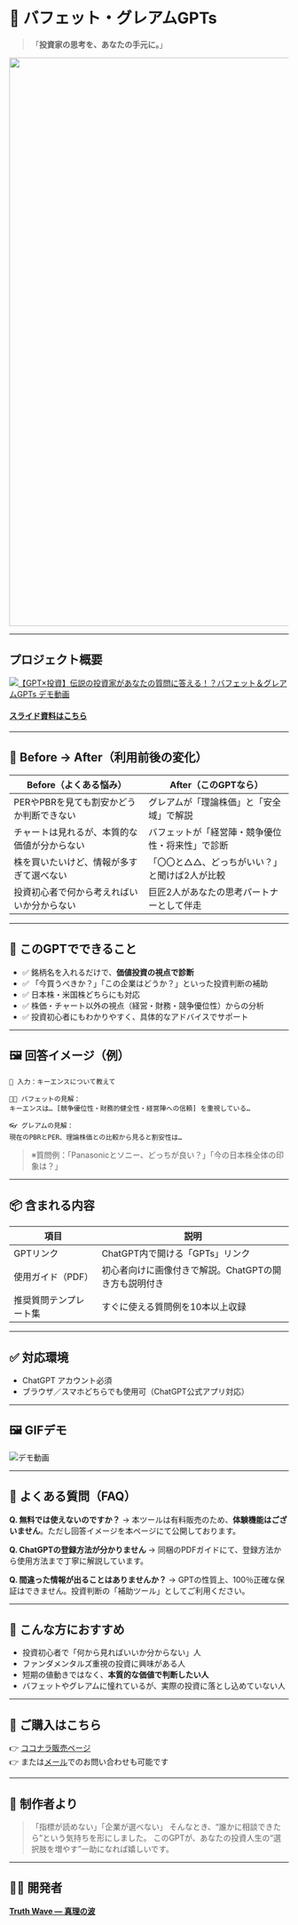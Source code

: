 # 📘 バフェット・グレアムGPTs

> 「**投資家の思考を、あなたの手元に。**」

<p align="center">
<img width="1536" height="1024" alt="バフェット・グレアムGPT (1)" src="https://github.com/user-attachments/assets/7baee043-45ea-4aca-ae30-f8778140ef6c" />
</p>

---

## プロジェクト概要
[![【GPT×投資】伝説の投資家があなたの質問に答える！？バフェット＆グレアムGPTs デモ動画](https://github.com/user-attachments/assets/5fdb84be-8ebf-422c-9455-41bb786c6436)](https://youtu.be/IsbGfkHMYJ0)

#### [スライド資料はこちら](https://github.com/truthwave/Buffett-Graham-GPTs/blob/main/%E8%B3%87%E6%96%99/%E3%83%90%E3%83%95%E3%82%A7%E3%83%83%E3%83%88%E3%83%BB%E3%82%B0%E3%83%AC%E3%82%A2%E3%83%A0GPTs.pdf)

---

## 🧠 Before → After（利用前後の変化）

| Before（よくある悩み）                            | After（このGPTなら）                                                    |
|--------------------------------------------------|------------------------------------------------------------------------|
| PERやPBRを見ても割安かどうか判断できない          | グレアムが「理論株価」と「安全域」で解説                              |
| チャートは見れるが、本質的な価値が分からない      | バフェットが「経営陣・競争優位性・将来性」で診断                    |
| 株を買いたいけど、情報が多すぎて選べない          | 「〇〇と△△、どっちがいい？」と聞けば2人が比較                         |
| 投資初心者で何から考えればいいか分からない        | 巨匠2人があなたの思考パートナーとして伴走                            |

---

## 💬 このGPTでできること

- ✅ 銘柄名を入れるだけで、**価値投資の視点で診断**
- ✅ 「今買うべきか？」「この企業はどうか？」といった投資判断の補助
- ✅ 日本株・米国株どちらにも対応
- ✅ 株価・チャート以外の視点（経営・財務・競争優位性）からの分析
- ✅ 投資初心者にもわかりやすく、具体的なアドバイスでサポート

---

## 🖼️ 回答イメージ（例）

```text
📝 入力：キーエンスについて教えて

👨‍🏫 バフェットの見解：
キーエンスは… [競争優位性・財務的健全性・経営陣への信頼] を重視している…

👓 グレアムの見解：
現在のPBRとPER、理論株価との比較から見ると割安性は…
````

> ※質問例：「Panasonicとソニー、どっちが良い？」「今の日本株全体の印象は？」

---

## 📦 含まれる内容

| 項目          | 説明                             |
| ----------- | ------------------------------ |
| GPTリンク      | ChatGPT内で開ける「GPTs」リンク          |
| 使用ガイド（PDF）  | 初心者向けに画像付きで解説。ChatGPTの開き方も説明付き |
| 推奨質問テンプレート集 | すぐに使える質問例を10本以上収録              |

---

## ✅ 対応環境

* ChatGPT アカウント必須
* ブラウザ／スマホどちらでも使用可（ChatGPT公式アプリ対応）

---

## 🖼️ GIFデモ
![デモ動画](https://github.com/user-attachments/assets/dc498b75-1aab-4afd-86da-5923843cac7f)

---

## 💬 よくある質問（FAQ）

**Q. 無料では使えないのですか？**
→ 本ツールは有料販売のため、**体験機能はございません**。ただし回答イメージを本ページにて公開しております。

**Q. ChatGPTの登録方法が分かりません**
→ 同梱のPDFガイドにて、登録方法から使用方法まで丁寧に解説しています。

**Q. 間違った情報が出ることはありませんか？**
→ GPTの性質上、100％正確な保証はできません。投資判断の「補助ツール」としてご利用ください。

---

## 🎯 こんな方におすすめ

* 投資初心者で「何から見ればいいか分からない」人
* ファンダメンタルズ重視の投資に興味がある人
* 短期の値動きではなく、**本質的な価値で判断したい人**
* バフェットやグレアムに憧れているが、実際の投資に落とし込めていない人

---

## 🛒 ご購入はこちら

👉 [ココナラ販売ページ](https://coconala.com/contents_market/pictures/cmez6ftdz0sjh6m0h0xdbo1gs)
<br>👉 または[メール](mailto:realmadrid71214591@gmail.com)でのお問い合わせも可能です

---

## 🧭 制作者より

> 「指標が読めない」「企業が選べない」
> そんなとき、“誰かに相談できたら”という気持ちを形にしました。
> このGPTが、あなたの投資人生の“選択肢を増やす”一助になれば嬉しいです。

---

## 👨‍💻 開発者

**[Truth Wave ― 真理の波](https://github.com/truthwave)**  
